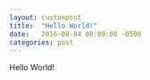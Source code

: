 ```yaml
---
layout: custompost
title:  "Hello World!"
date:   2016-08-04 00:09:00 -0500
categories: post
---
```

Hello World!
